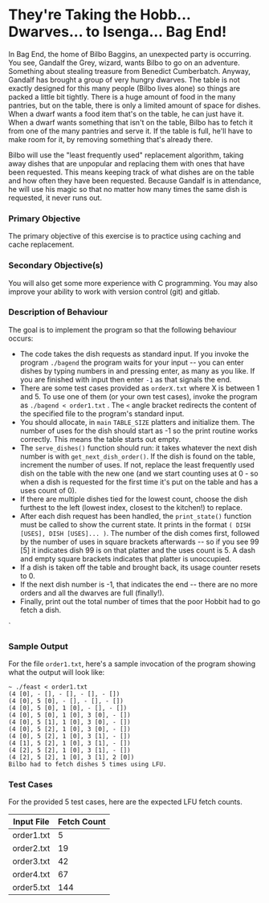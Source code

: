 # They're Taking the Hobb... Dwarves... to Isenga... Bag End!


In Bag End, the home of Bilbo Baggins, an unexpected party is occurring. You see, Gandalf the Grey, wizard, wants Bilbo to go on an adventure. Something about stealing treasure from Benedict Cumberbatch. Anyway, Gandalf has  brought a group of very hungry dwarves. The table is not exactly designed for this many people (Bilbo lives alone) so things are packed a little bit tightly. There is a huge amount of food in the many pantries, but on the table, there is only a limited amount of space for dishes. When a dwarf wants a food item that's on the table, he can just have it. When a dwarf wants something that isn't on the table, Bilbo has to fetch it from one of the many pantries and serve it. If the table is full, he'll have to make room for it, by removing something that's already there. 

Bilbo will use the "least frequently used" replacement algorithm, taking away dishes that are unpopular and replacing them with ones that have been  requested. This means keeping track of what dishes are on the table and how often they have been requested. Because Gandalf is in attendance, he will use his magic so that no matter how many times the same dish is requested, it never runs out.

### Primary Objective 
The primary objective of this exercise is to practice using caching and cache replacement.

### Secondary Objective(s)
You will also get some more experience with C programming. You may also improve your ability to work with version control (git) and gitlab.

### Description of Behaviour
 The goal is to implement the program so that the following behaviour occurs:


 - The code takes the dish requests as standard input. If you invoke the program `./bagend` the program waits for your input -- you can enter dishes by typing numbers in and pressing enter, as many as you like. If you are finished with input then enter `-1` as that signals the end.
 - There are some test cases provided as `orderX.txt` where X is between 1 and 5. To use one of them (or your own test cases), invoke the program as `./bagend < order1.txt` . The `<` angle bracket redirects the content of the specified file to the program's standard input.
 - You should allocate, in `main` `TABLE_SIZE` platters and initialize them. The number of uses for the dish should start as -1 so the print routine works correctly. This means the table starts out empty.
 - The `serve_dishes()` function should run: it takes whatever the next dish number is with `get_next_dish_order()`. If the dish is found on the table, increment the number of uses. If not, replace the least frequently used dish on the table with the new one (and we start counting uses at 0 - so when a dish is requested for the first time it's put on the table and has a uses count of 0).
 - If there are multiple dishes tied for the lowest count, choose the dish furthest to the left (lowest index, closest to the kitchen!) to replace. 
 - After each dish request has been handled, the `print_state()` function must be called to show the current state. It prints in the format `( DISH [USES], DISH [USES]... )`. The number of the dish comes first, followed by the number of uses in square brackets afterwards -- so if you see 99 [5] it indicates dish 99 is on that platter and the uses count is 5. A dash and empty square brackets indicates that platter is unoccupied.
 - If a dish is taken off the table and brought back, its usage counter resets to 0.
 - If the next dish number is -1, that indicates the end -- there are no more orders and all the dwarves are full (finally!). 
 - Finally, print out the total number of times that the poor Hobbit had to go fetch a dish.


`
### Sample Output
 For the file `order1.txt`, here's a sample invocation of the program showing what the output will look like:

```
~ ./feast < order1.txt
(4 [0], - [], - [], - [], - [])
(4 [0], 5 [0], - [], - [], - [])
(4 [0], 5 [0], 1 [0], - [], - [])
(4 [0], 5 [0], 1 [0], 3 [0], - [])
(4 [0], 5 [1], 1 [0], 3 [0], - [])
(4 [0], 5 [2], 1 [0], 3 [0], - [])
(4 [0], 5 [2], 1 [0], 3 [1], - [])
(4 [1], 5 [2], 1 [0], 3 [1], - [])
(4 [2], 5 [2], 1 [0], 3 [1], - [])
(4 [2], 5 [2], 1 [0], 3 [1], 2 [0])
Bilbo had to fetch dishes 5 times using LFU.
```

### Test Cases 
For the provided 5 test cases, here are the expected LFU fetch counts.

| Input File | Fetch Count  |
|---|---|
| order1.txt | 5 |
|order2.txt | 19 |
|order3.txt | 42 |
|order4.txt | 67 |
|order5.txt | 144 |

